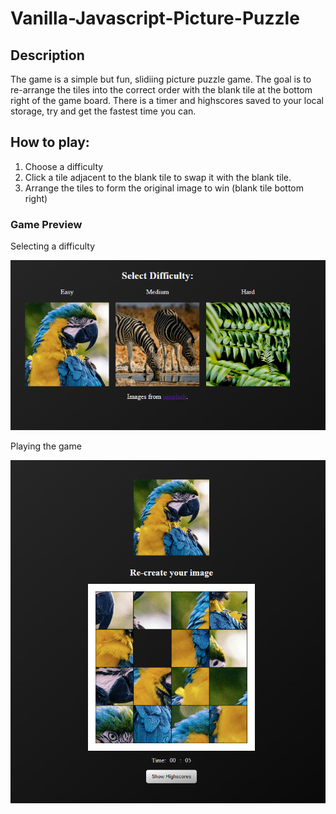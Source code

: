 # Vanilla-Javascript-Picture-Puzzle

## Description

The game is a simple but fun, slidiing picture puzzle game. The goal is to re-arrange the tiles into the correct order with the blank tile at the bottom right of the game board.
There is a timer and highscores saved to your local storage, try and get the fastest time you can.

## How to play:

1. Choose a difficulty
2. Click a tile adjacent to the blank tile to swap it with the blank tile.
3. Arrange the tiles to form the original image to win (blank tile bottom right)

### Game Preview

Selecting a difficulty

![Preview 1](https://github.com/adamdgit/Picture-Puzzle/blob/main/images/1.png)

Playing the game

![Preview 2](https://github.com/adamdgit/Picture-Puzzle/blob/main/images/2.png)